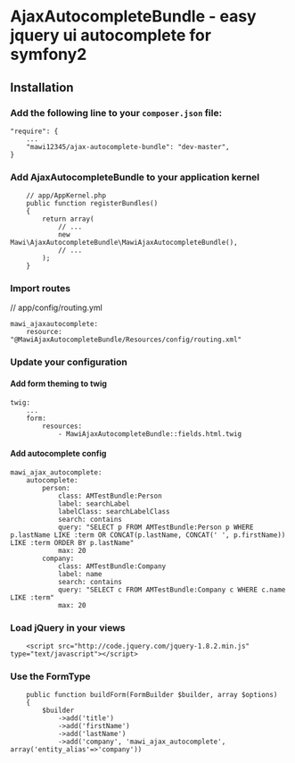 AjaxAutocompleteBundle - easy jquery ui autocomplete for symfony2
===============================================


## Installation

### Add the following line to your  `composer.json` file:

```
"require": {
	...
	"mawi12345/ajax-autocomplete-bundle": "dev-master",
}
```

### Add AjaxAutocompleteBundle to your application kernel
```
    // app/AppKernel.php
    public function registerBundles()
    {
        return array(
            // ...
            new Mawi\AjaxAutocompleteBundle\MawiAjaxAutocompleteBundle(),
            // ...
        );
    }
```

### Import routes

// app/config/routing.yml

```
mawi_ajaxautocomplete:
    resource: "@MawiAjaxAutocompleteBundle/Resources/config/routing.xml"
```

### Update your configuration

#### Add form theming to twig
```
twig:
    ...
    form:
        resources:
            - MawiAjaxAutocompleteBundle::fields.html.twig
```
#### Add autocomplete config
```
mawi_ajax_autocomplete:
    autocomplete:
        person:
            class: AMTestBundle:Person
            label: searchLabel
            labelClass: searchLabelClass
            search: contains
            query: "SELECT p FROM AMTestBundle:Person p WHERE p.lastName LIKE :term OR CONCAT(p.lastName, CONCAT(' ', p.firstName)) LIKE :term ORDER BY p.lastName"
            max: 20
        company:
            class: AMTestBundle:Company
            label: name
            search: contains
            query: "SELECT c FROM AMTestBundle:Company c WHERE c.name LIKE :term"
            max: 20
```

### Load jQuery in your views
```
    <script src="http://code.jquery.com/jquery-1.8.2.min.js" type="text/javascript"></script>
```
### Use the FormType
```
    public function buildForm(FormBuilder $builder, array $options)
    {
        $builder
			->add('title')
            ->add('firstName')
            ->add('lastName')
            ->add('company', 'mawi_ajax_autocomplete', array('entity_alias'=>'company'))
```

